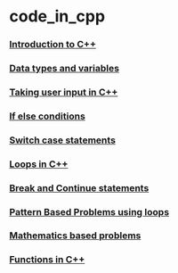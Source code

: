 # code_in_cpp
### <a href="hello_world">Introduction to C++</a>
### <a href="data_types_and_variables">Data types and variables</a>
### <a href="taking_input">Taking user input in C++</a>
### <a href="conditional_if_else">If else conditions</a>
### <a href="switch_case">Switch case statements</a>
### <a href="loops_in_cpp">Loops in C++</a>
### <a href="jumps_in_loops">Break and Continue statements</a>
### <a href="problem_set01">Pattern Based Problems using loops</a>
### <a href="problem_set02">Mathematics based problems</a>
### <a href="functions">Functions in C++</a>
### <a href=""></a>
### <a href=""></a>
### <a href=""></a>
### <a href=""></a>
### <a href=""></a>
### <a href=""></a>
### <a href=""></a>
### <a href=""></a>
### <a href=""></a>
### <a href=""></a>
### <a href=""></a>
### <a href=""></a>
### <a href=""></a>
### <a href=""></a>
### <a href=""></a>
### <a href=""></a>
### <a href=""></a>
### <a href=""></a>
### <a href=""></a>
### <a href=""></a>
### <a href=""></a>
### <a href=""></a>